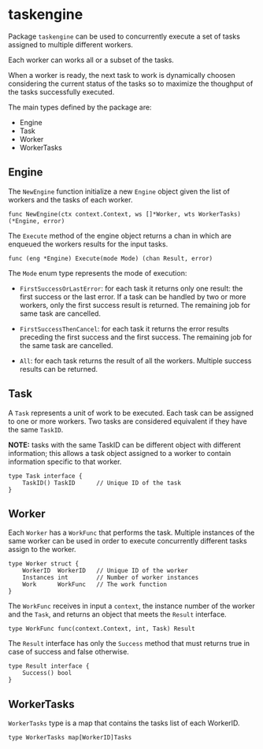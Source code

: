 # taskengine

Package `taskengine` can be used to concurrently execute a set of tasks
assigned to multiple different workers.

Each worker can works all or a subset of the tasks.

When a worker is ready, the next task to work is dynamically choosen
considering the current status of the tasks
so to maximize the thoughput of the tasks successfully executed.

The main types defined by the package are:

- Engine
- Task
- Worker
- WorkerTasks

## Engine

The `NewEngine` function initialize a new `Engine` object given the list of
workers and the tasks of each worker.

    func NewEngine(ctx context.Context, ws []*Worker, wts WorkerTasks) (*Engine, error)

The `Execute` method of the engine object returns a chan in which are enqueued
the workers results for the input tasks.

    func (eng *Engine) Execute(mode Mode) (chan Result, error)

The `Mode` enum type represents the mode of execution:

- `FirstSuccessOrLastError`: for each task it returns only one result:
  the first success or the last error. If a task can be handled by two
  or more workers, only the first success result is returned.
  The remaining job for same task are cancelled.

- `FirstSuccessThenCancel`: for each task it returns the error results
  preceding the first success and the first success. The remaining job
  for the same task are cancelled.

- `All`: for each task returns the result of all the workers.
  Multiple success results can be returned.

## Task

A `Task` represents a unit of work to be executed. Each task can be
assigned to one or more workers.
Two tasks are considered equivalent if they have the same `TaskID`.  

**NOTE:** tasks with the same TaskID can be different object with different
information; this allows a task object assigned to a worker to contain
information specific to that worker.

    type Task interface {
        TaskID() TaskID      // Unique ID of the task
    }

## Worker

Each `Worker` has a `WorkFunc` that performs the task.
Multiple instances of the same worker can be used in order to execute
concurrently different tasks assign to the worker.  

    type Worker struct {
        WorkerID  WorkerID   // Unique ID of the worker
        Instances int        // Number of worker instances
        Work      WorkFunc   // The work function
    }

The `WorkFunc` receives in input a `context`, the instance number of the
worker and the `Task`, and returns an object that meets the `Result` interface.

    type WorkFunc func(context.Context, int, Task) Result

The `Result` interface has only the `Success` method that must returns true
in case of success and false otherwise.

    type Result interface {
        Success() bool
    }

## WorkerTasks

`WorkerTasks` type is a map that contains the tasks list of each WorkerID.

    type WorkerTasks map[WorkerID]Tasks
